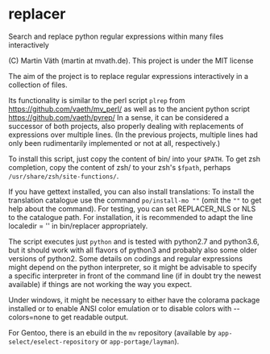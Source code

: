 # replacer

Search and replace python regular expressions within many files interactively

(C) Martin Väth (martin at mvath.de).
This project is under the MIT license

The aim of the project is to replace regular expressions interactively
in a collection of files.

Its functionality is similar to the perl script `plrep` from
https://github.com/vaeth/mv_perl/
as well as to the ancient python script
https://github.com/vaeth/pyrep/
In a sense, it can be considered a successor of both projects,
also properly dealing with replacements of expressions over multiple lines.
(In the previous projects, multiple lines had only been rudimentarily
implemented or not at all, respectively.)

To install this script, just copy the content of bin/ into your `$PATH`.
To get zsh completion, copy the content of zsh/ to your zsh's `$fpath`,
perhaps `/usr/share/zsh/site-functions/`.

If you have gettext installed, you can also install translations:
To install the translation catalogue use the command `po/install-mo ""`
(omit the `""` to get help about the command).
For testing, you can set REPLACER_NLS or NLS to the catalogue path.
For installation, it is recommended to adapt the line
localedir = '' in bin/replacer appropriately.

The script executes just `python` and is tested with python2.7 and python3.6,
but it should work with all flavors of python3 and probably also some older
versions of python2. Some details on codings and regular expressions might
depend on the python interpreter, so it might be advisable to specify
a specific interpreter in front of the command line (if in doubt try the
newest available) if things are not working the way you expect.

Under windows, it might be necessary to either have the colorama package
installed or to enable ANSI color emulation or to disable colors
with --colors=none to get readable output.

For Gentoo, there is an ebuild in the `mv` repository
(available by `app-select/eselect-repository` or `app-portage/layman`).
